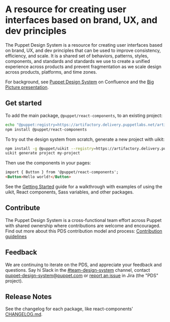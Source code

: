 # A resource for creating user interfaces based on brand, UX, and dev principles

The Puppet Design System is a resource for creating user interfaces based on brand, UX, and dev principles that can be used to improve consistency, efficiency, and scale. It is a shared set of behaviors, patterns, styles, components, and standards and standards we use to create a unified experience across products and prevent fragmentation as we scale design across products, platforms, and time zones.

For background, see [Puppet Design System](https://confluence.puppetlabs.com/display/PDS) on Confluence and the [Big Picture presentation](https://primetime.bluejeans.com/a2m/events/playback/33fcd61c-3ad2-4413-9393-cc216551d61b).

## Get started

To add the main package, `@puppet/react-components`, to an existing project:

```sh
echo "@puppet:registry=https://artifactory.delivery.puppetlabs.net/artifactory/api/npm/npm__local/" > .npmrc
npm install @puppet/react-components
```

To try out the design system from scratch, generate a new project with uikit:

```sh
npm install -g @puppet/uikit --registry=https://artifactory.delivery.puppetlabs.net/artifactory/api/npm/npm/
uikit generate project my-project
```

Then use the components in your pages:

```html
import { Button } from '@puppet/react-components';
<Button>Hello world!</Button>
```

See the [Getting Started](getting-started.md) guide for a walkthrough with examples of using the uikit, React components, Sass variables, and other packages.

## Contribute

The Puppet Design System is a cross-functional team effort across Puppet with shared ownership where contributions are welcome and encouraged. Find out more about this PDS contribution model and process: [Contribution guidelines](https://github.com/puppetlabs/design-system/blob/master/CONTRIBUTING.md)

## Feedback

We are continuing to iterate on the PDS, and appreciate your feedback and questions. Say hi Slack in the [#team-design-system](https://puppet.slack.com/messages/CFFECRQAY) channel, contact <puppet-design-system@puppet.com> or [report an issue](https://tickets.puppetlabs.com/secure/CreateIssueDetails!init.jspa?pid=16902&issuetype=1&priority=6) in Jira (the "PDS" project).

## Release Notes

See the changelog for each package, like react-components' [CHANGELOG.md](https://github.com/puppetlabs/design-system/blob/master/packages/react-components/CHANGELOG.md).
